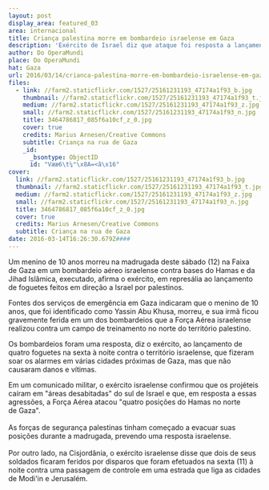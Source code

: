 ```yaml
---
layout: post
display_area: featured_03
area: internacional
title: Criança palestina morre em bombardeio israelense em Gaza
description: 'Exército de Israel diz que ataque foi resposta a lançamento de foguetes feito por palestinos; irmã da criança ficou '
author: Do OperaMundi
place: Do OperaMundi
hat: Gaza
url: 2016/03/14/crianca-palestina-morre-em-bombardeio-israelense-em-gaza/
files:
  - link: //farm2.staticflickr.com/1527/25161231193_47174a1f93_b.jpg
    thumbnail: //farm2.staticflickr.com/1527/25161231193_47174a1f93_t.jpg
    medium: //farm2.staticflickr.com/1527/25161231193_47174a1f93_z.jpg
    small: //farm2.staticflickr.com/1527/25161231193_47174a1f93_n.jpg
    title: 3464786817_085f6a10cf_z_0.jpg
    cover: true
    credits: Marius Arnesen/Creative Commons
    subtitle: Criança na rua de Gaza
    _id:
      _bsontype: ObjectID
      id: "Vææ6\t¼°\x8A=<â\x16"
cover:
  link: //farm2.staticflickr.com/1527/25161231193_47174a1f93_b.jpg
  thumbnail: //farm2.staticflickr.com/1527/25161231193_47174a1f93_t.jpg
  medium: //farm2.staticflickr.com/1527/25161231193_47174a1f93_z.jpg
  small: //farm2.staticflickr.com/1527/25161231193_47174a1f93_n.jpg
  title: 3464786817_085f6a10cf_z_0.jpg
  cover: true
  credits: Marius Arnesen/Creative Commons
  subtitle: Criança na rua de Gaza
date: 2016-03-14T16:26:30.679Z####
---
```

<p>Um menino de 10 anos morreu na madrugada deste s&aacute;bado (12) na Faixa de&nbsp;Gaza&nbsp;em um bombardeio a&eacute;reo israelense contra bases do Hamas e da Jihad Isl&acirc;mica, executado, afirma o ex&eacute;rcito, em repres&aacute;lia ao lan&ccedil;amento de foguetes feitos em dire&ccedil;&atilde;o a Israel por palestinos.</p>

<p>Fontes dos servi&ccedil;os de emerg&ecirc;ncia em&nbsp;Gaza&nbsp;indicaram que o menino de 10 anos, que foi identificado como Yassin Abu Khusa, morreu, e sua irm&atilde; ficou gravemente ferida em um dos bombardeios que a For&ccedil;a A&eacute;rea israelense realizou contra um campo de treinamento no norte do territ&oacute;rio palestino.</p>

<p>Os bombardeios foram uma resposta, diz o ex&eacute;rcito, ao lan&ccedil;amento de quatro foguetes na sexta &agrave; noite contra o territ&oacute;rio israelense, que fizeram soar os alarmes em v&aacute;rias cidades pr&oacute;ximas de&nbsp;Gaza, mas que n&atilde;o causaram danos e v&iacute;timas.</p>

<p>Em um comunicado militar, o ex&eacute;rcito israelense confirmou que os proj&eacute;teis ca&iacute;ram em &quot;&aacute;reas desabitadas&quot; do sul de Israel e que, em resposta a essas agress&otilde;es, a For&ccedil;a A&eacute;rea atacou &quot;quatro posi&ccedil;&otilde;es do Hamas no norte de&nbsp;Gaza&quot;.<br />
<br />
As for&ccedil;as de seguran&ccedil;a palestinas tinham come&ccedil;ado a evacuar suas posi&ccedil;&otilde;es durante a madrugada, prevendo uma resposta israelense.<br />
<br />
Por outro lado, na Cisjord&acirc;nia, o ex&eacute;rcito israelense disse que dois de seus soldados ficaram feridos por disparos que foram efetuados na sexta (11) &agrave; noite contra uma passagem de controle em uma estrada que liga as cidades de Modi&#39;in e Jerusal&eacute;m.</p>

